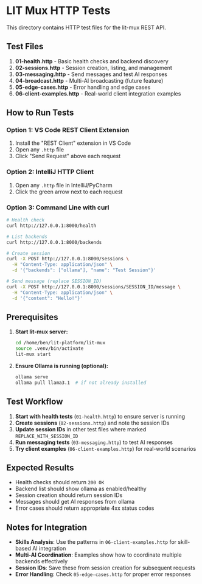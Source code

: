 # LIT Mux HTTP Tests

This directory contains HTTP test files for the lit-mux REST API.

## Test Files

1. **01-health.http** - Basic health checks and backend discovery
2. **02-sessions.http** - Session creation, listing, and management
3. **03-messaging.http** - Send messages and test AI responses
4. **04-broadcast.http** - Multi-AI broadcasting (future feature)
5. **05-edge-cases.http** - Error handling and edge cases
6. **06-client-examples.http** - Real-world client integration examples

## How to Run Tests

### Option 1: VS Code REST Client Extension
1. Install the "REST Client" extension in VS Code
2. Open any `.http` file
3. Click "Send Request" above each request

### Option 2: IntelliJ HTTP Client
1. Open any `.http` file in IntelliJ/PyCharm
2. Click the green arrow next to each request

### Option 3: Command Line with curl

```bash
# Health check
curl http://127.0.0.1:8000/health

# List backends  
curl http://127.0.0.1:8000/backends

# Create session
curl -X POST http://127.0.0.1:8000/sessions \
  -H "Content-Type: application/json" \
  -d '{"backends": ["ollama"], "name": "Test Session"}'

# Send message (replace SESSION_ID)
curl -X POST http://127.0.0.1:8000/sessions/SESSION_ID/message \
  -H "Content-Type: application/json" \
  -d '{"content": "Hello!"}'
```

## Prerequisites

1. **Start lit-mux server:**
   ```bash
   cd /home/ben/lit-platform/lit-mux
   source .venv/bin/activate
   lit-mux start
   ```

2. **Ensure Ollama is running (optional):**
   ```bash
   ollama serve
   ollama pull llama3.1  # if not already installed
   ```

## Test Workflow

1. **Start with health tests** (`01-health.http`) to ensure server is running
2. **Create sessions** (`02-sessions.http`) and note the session IDs
3. **Update session IDs** in other test files where marked `REPLACE_WITH_SESSION_ID`
4. **Run messaging tests** (`03-messaging.http`) to test AI responses
5. **Try client examples** (`06-client-examples.http`) for real-world scenarios

## Expected Results

- Health checks should return `200 OK`
- Backend list should show ollama as enabled/healthy
- Session creation should return session IDs
- Messages should get AI responses from ollama
- Error cases should return appropriate 4xx status codes

## Notes for Integration

- **Skills Analysis**: Use the patterns in `06-client-examples.http` for skill-based AI integration
- **Multi-AI Coordination**: Examples show how to coordinate multiple backends effectively
- **Session IDs**: Save these from session creation for subsequent requests
- **Error Handling**: Check `05-edge-cases.http` for proper error responses
